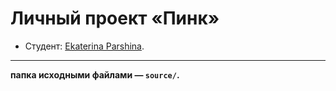 # Личный проект «Пинк» 

* Студент: [Ekaterina Parshina](https://up.htmlacademy.ru/adaptive/19/user/1073759).

---

**папка исходными файлами — `source/`.**
